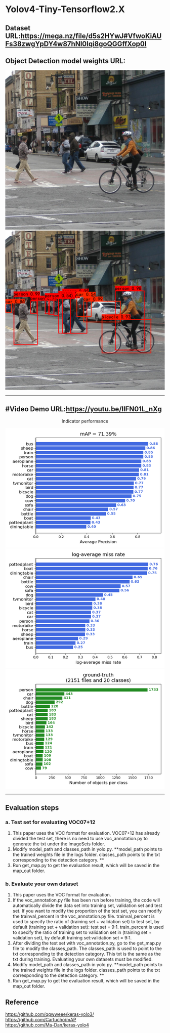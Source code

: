 # Yolov4-Tiny-Tensorflow2.X
 
Dataset URL:https://mega.nz/file/d5s2HYwJ#VfwoKiAUFs38zwgYpDY4w87hNl0Iqi8goQGGffXop0I
-------------
Object Detection model weights URL:
-------------

<div align="center">
<img src="https://github.com/Wade0125Studio/Yolov4-Tiny-Tensorflow2.X/blob/main/img/street.jpg">
</div>

<div align="center">
<img src="https://github.com/Wade0125Studio/Yolov4-Tiny-Tensorflow2.X/blob/main/img_out/street.png">
</div>

------------
#Video Demo URL:https://youtu.be/lIFN01L_nXg
------------

<p align="center" >Indicator performance</font></p>

<div align="center">
<img src="https://github.com/Wade0125Studio/Yolov4-Tiny-Tensorflow2.X/blob/main/map_out/results/mAP.png">
</div>

<div align="center">
<img src="https://github.com/Wade0125Studio/Yolov4-Tiny-Tensorflow2.X/blob/main/map_out/results/lamr.png">
</div>

<div align="center">
<img src="https://github.com/Wade0125Studio/Yolov4-Tiny-Tensorflow2.X/blob/main/map_out/results/ground-truth-info.png">
</div>

------------
## Evaluation steps
### a. Test set for evaluating VOC07+12
1. This paper uses the VOC format for evaluation. VOC07+12 has already divided the test set, there is no need to use voc_annotation.py to generate the txt under the ImageSets folder.
2. Modify model_path and classes_path in yolo.py. **model_path points to the trained weights file in the logs folder. classes_path points to the txt corresponding to the detection category. **
3. Run get_map.py to get the evaluation result, which will be saved in the map_out folder.

### b. Evaluate your own dataset
1. This paper uses the VOC format for evaluation.
2. If the voc_annotation.py file has been run before training, the code will automatically divide the data set into training set, validation set and test set. If you want to modify the proportion of the test set, you can modify the trainval_percent in the voc_annotation.py file. trainval_percent is used to specify the ratio of (training set + validation set) to test set, by default (training set + validation set): test set = 9:1. train_percent is used to specify the ratio of training set to validation set in (training set + validation set), by default training set:validation set = 9:1.
3. After dividing the test set with voc_annotation.py, go to the get_map.py file to modify the classes_path. The classes_path is used to point to the txt corresponding to the detection category. This txt is the same as the txt during training. Evaluating your own datasets must be modified.
4. Modify model_path and classes_path in yolo.py. **model_path points to the trained weights file in the logs folder. classes_path points to the txt corresponding to the detection category. **
5. Run get_map.py to get the evaluation result, which will be saved in the map_out folder.

## Reference
https://github.com/qqwweee/keras-yolo3/  
https://github.com/Cartucho/mAP  
https://github.com/Ma-Dan/keras-yolo4  







